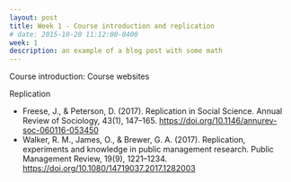 ```yaml
---
layout: post
title: Week 1 - Course introduction and replication
# date: 2015-10-20 11:12:00-0400
week: 1
description: an example of a blog post with some math
---
```


Course introduction: Course websites

Replication

  - Freese, J., & Peterson, D. (2017). Replication in Social Science. Annual Review of Sociology, 43(1), 147–165. https://doi.org/10.1146/annurev-soc-060116-053450
  - Walker, R. M., James, O., & Brewer, G. A. (2017). Replication, experiments and knowledge in public management research. Public Management Review, 19(9), 1221–1234. https://doi.org/10.1080/14719037.2017.1282003